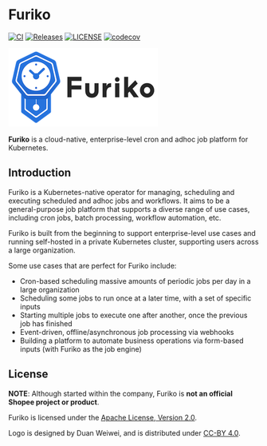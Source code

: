 # Furiko

[![CI](https://github.com/furiko-io/furiko/actions/workflows/ci.yml/badge.svg)](https://github.com/furiko-io/furiko/actions/workflows/ci.yml)
[![Releases](https://img.shields.io/github/release-pre/furiko-io/furiko.svg?sort=semver)](https://github.com/furiko-io/furiko/releases)
[![LICENSE](https://img.shields.io/github/license/furiko-io/furiko.svg)](https://github.com/furiko-io/furiko/blob/main/LICENSE)
[![codecov](https://codecov.io/gh/furiko-io/furiko/branch/main/graph/badge.svg?token=ZSG05UXWJJ)](https://codecov.io/gh/furiko-io/furiko)


![Furiko Logo](./docs/images/color_horizontal.png)

**Furiko** is a cloud-native, enterprise-level cron and adhoc job platform for Kubernetes.

## Introduction

Furiko is a Kubernetes-native operator for managing, scheduling and executing scheduled and adhoc jobs and workflows. It aims to be a general-purpose job platform that supports a diverse range of use cases, including cron jobs, batch processing, workflow automation, etc.

Furiko is built from the beginning to support enterprise-level use cases and running self-hosted in a private Kubernetes cluster, supporting users across a large organization.

Some use cases that are perfect for Furiko include:

- Cron-based scheduling massive amounts of periodic jobs per day in a large organization
- Scheduling some jobs to run once at a later time, with a set of specific inputs
- Starting multiple jobs to execute one after another, once the previous job has finished
- Event-driven, offline/asynchronous job processing via webhooks
- Building a platform to automate business operations via form-based inputs (with Furiko as the job engine)

## License

**NOTE**: Although started within the company, Furiko is **not an official Shopee project or product**.

Furiko is licensed under the [Apache License, Version 2.0](https://www.apache.org/licenses/LICENSE-2.0.txt).

Logo is designed by Duan Weiwei, and is distributed under [CC-BY 4.0](https://creativecommons.org/licenses/by/4.0/).
